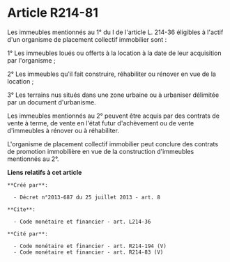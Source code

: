 # Article R214-81

Les immeubles mentionnés au 1° du I de l'article L. 214-36 éligibles à l'actif d'un organisme de placement collectif
immobilier sont : 

1° Les immeubles loués ou offerts à la location à la date de leur acquisition par l'organisme ; 

2° Les immeubles qu'il fait construire, réhabiliter ou rénover en vue de la location ; 

3° Les terrains nus situés dans une zone urbaine ou à urbaniser délimitée par un document d'urbanisme. 

Les immeubles mentionnés au 2° peuvent être acquis par des contrats de vente à terme, de vente en l'état futur d'achèvement
ou de vente d'immeubles à rénover ou à réhabiliter. 

L'organisme de placement collectif immobilier peut conclure des contrats de promotion immobilière en vue de la construction
d'immeubles mentionnés au 2°.

**Liens relatifs à cet article**

	**Créé par**:

	  - Décret n°2013-687 du 25 juillet 2013 - art. 8

	**Cite**:

	  - Code monétaire et financier - art. L214-36

	**Cité par**:

	  - Code monétaire et financier - art. R214-194 (V)
	  - Code monétaire et financier - art. R214-83 (V)
